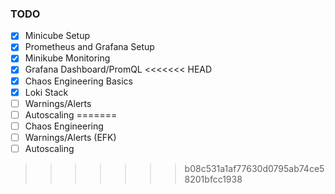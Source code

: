 ### TODO

- [x] Minicube Setup
- [x] Prometheus and Grafana Setup
- [x] Minikube Monitoring
- [x] Grafana Dashboard/PromQL
<<<<<<< HEAD
- [x] Chaos Engineering Basics
- [x] Loki Stack
- [ ] Warnings/Alerts
- [ ] Autoscaling
=======
- [ ] Chaos Engineering
- [ ] Warnings/Alerts (EFK)
- [ ] Autoscaling
>>>>>>> b08c531a1af77630d0795ab74ce58201bfcc1938
